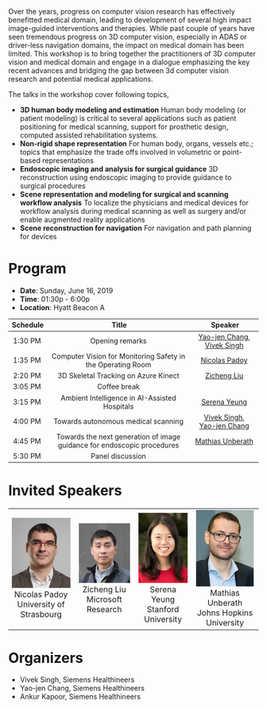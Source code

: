 <style type="text/css">
table {
    border:none;
    border-collapse: collapse;
}
td {
    border: none;
    text-align: center;
    padding-right:10px;
}
</style>

Over the years, progress on computer vision research has effectively benefitted medical domain, leading to development of several high impact image-guided interventions and therapies. While past couple of years have seen tremendous progress on 3D computer vision, especially in ADAS or driver-less navigation domains, the impact on medical domain has been limited. This workshop is to bring together the practitioners of 3D computer vision and medical domain and engage in a dialogue emphasizing the key recent advances and bridging the gap between 3d computer vision research and potential medical applications. 

The talks in the workshop cover following topics,
- **3D human body modeling and estimation**
Human body modeling (or patient modeling) is critical to several applications such as patient positioning for medical scanning, support for prosthetic design, computed assisted rehabilitation systems.
- **Non-rigid shape representation**
For human body, organs, vessels etc.; topics that emphasize the trade offs involved in volumetric or point-based representations
- **Endoscopic imaging and analysis for surgical guidance**
3D reconstruction using endoscopic imaging to provide guidance to surgical procedures
- **Scene representation and modeling for surgical and scanning workflow analysis** To localize the physicians and medical devices for workflow analysis during medical scanning as well as surgery and/or enable augmented reality applications
- **Scene reconstruction for navigation**
For navigation and path planning for devices

# Program
 
- **Date**: Sunday, June 16, 2019
- **Time**: 01:30p - 6:00p
- **Location**: Hyatt Beacon A

| Schedule        | Title         | Speaker       |
| --------------- | ------------- | ------------- |
| 1:30 PM  | Opening remarks  | [Yao-jen Chang](https://kevinyjchang.github.io/), [Vivek Singh](https://scholar.google.com/citations?user=E9-rksMAAAAJ&hl=en)|
| 1:35 PM  | Computer Vision for Monitoring Safety in the Operating Room  | [Nicolas Padoy](http://camma.u-strasbg.fr/npadoy) |
| 2:20 PM  | 3D Skeletal Tracking on Azure Kinect  | [Zicheng Liu](https://www.microsoft.com/en-us/research/people/zliu/) |
| 3:05 PM  | Coffee break | 
| 3:15 PM  | Ambient Intelligence in AI-Assisted Hospitals | [Serena Yeung](http://ai.stanford.edu/~syyeung/) |
| 4:00 PM  | Towards autonomous medical scanning | [Vivek Singh](https://scholar.google.com/citations?user=E9-rksMAAAAJ&hl=en), [Yao-jen Chang](https://kevinyjchang.github.io/) |
| 4:45 PM  | Towards the next generation of image guidance for endoscopic procedures | [Mathias Unberath](https://www.cs.jhu.edu/faculty/mathias-unberath/) |
| 5:30 PM  | Panel discussion |

# Invited Speakers
<table>
  <tr>
    <td>
      <img src='./images/nicolas_padoy.png' width="160" /><br/>
      <font size="3">Nicolas Padoy<br/>University of Strasbourg</font>
    </td>
    <td>
      <img src='./images/zicheng_liu.png' width="164" /><br/>
      <font size="3">Zicheng Liu<br/>Microsoft Research</font>
    </td>
    <td>
      <img src='./images/serena_young.png' width="136" /><br/>
      <font size="3">Serena Yeung<br/>Stanford University</font>
    </td>
    <td>
      <img src='./images/mathias_unberath.png' width="148" /><br/>
      <font size="3">Mathias Unberath<br/>Johns Hopkins University</font>
    </td>
  </tr>
</table>

# Organizers
- Vivek Singh, Siemens Healthineers
- Yao-jen Chang, Siemens Healthineers
- Ankur Kapoor, Siemens Healthineers
